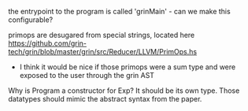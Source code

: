 the entrypoint to the program is called 'grinMain' - can we make this configurable?

primops are desugared from special strings, located here
https://github.com/grin-tech/grin/blob/master/grin/src/Reducer/LLVM/PrimOps.hs
- I think it would be nice if those primops were a sum type and were exposed to
  the user through the grin AST

Why is Program a constructor for Exp? It should be its own type. Those
datatypes should mimic the abstract syntax from the paper.
